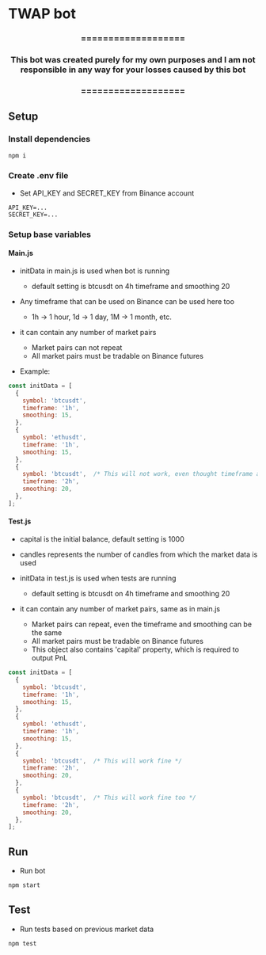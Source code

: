 # TWAP bot

<h3 align="center">===================</h3>
<h3 align="center">This bot was created purely for my own purposes and I am not responsible in any way for your losses caused by this bot</h3>
<h3 align="center">===================</h3>

## Setup

### Install dependencies

```bash
npm i
```

### Create .env file
- Set API_KEY and SECRET_KEY from Binance account

```.env
API_KEY=...
SECRET_KEY=...
```

### Setup base variables

#### Main.js

- initData in main.js is used when bot is running
  - default setting is btcusdt on 4h timeframe and smoothing 20

- Any timeframe that can be used on Binance can be used here too
  - 1h -> 1 hour, 1d -> 1 day, 1M -> 1 month, etc.

- it can contain any number of market pairs
  - Market pairs can not repeat
  - All market pairs must be tradable on Binance futures

- Example:

```js
const initData = [
  {
    symbol: 'btcusdt',
    timeframe: '1h',
    smoothing: 15,
  },
  {
    symbol: 'ethusdt',
    timeframe: '1h',
    smoothing: 15,
  },
  {
    symbol: 'btcusdt',  /* This will not work, even thought timeframe and smoothing is different */
    timeframe: '2h',
    smoothing: 20,
  },
];
```

#### Test.js

- capital is the initial balance, default setting is 1000
- candles represents the number of candles from which the market data is used

- initData in test.js is used when tests are running
  - default setting is btcusdt on 4h timeframe and smoothing 20

- it can contain any number of market pairs, same as in main.js
  - Market pairs can repeat, even the timeframe and smoothing can be the same
  - All market pairs must be tradable on Binance futures
  - This object also contains 'capital' property, which is required to output PnL

```js
const initData = [
  {
    symbol: 'btcusdt',
    timeframe: '1h',
    smoothing: 15,
  },
  {
    symbol: 'ethusdt',
    timeframe: '1h',
    smoothing: 15,
  },
  {
    symbol: 'btcusdt',  /* This will work fine */
    timeframe: '2h',
    smoothing: 20,
  },
  {
    symbol: 'btcusdt',  /* This will work fine too */
    timeframe: '2h',
    smoothing: 20,
  },
];
```

## Run

- Run bot

```bash
npm start
```

## Test

- Run tests based on previous market data

```bash
npm test
```
